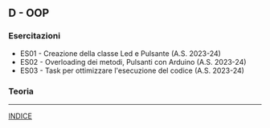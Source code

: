 ## D - OOP  
### Esercitazioni
- ES01 - Creazione della classe Led e Pulsante (A.S. 2023-24)
- ES02 - Overloading dei metodi, Pulsanti con Arduino (A.S. 2023-24)
- ES03 - Task per ottimizzare l'esecuzione del codice (A.S. 2023-24)
### Teoria

--- 
[INDICE](../README.md) 